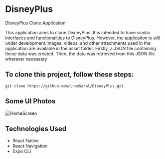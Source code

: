 # DisneyPlus
DisneyPlus Clone Application 

This application aims to clone DisneyPlus. It is intended to have similar interfaces and functionalities to DisneyPlus. However, the application is still under development.Images, videos, and other attachments used in the application are available in the asset folder. Firstly, a JSON file containing these data was created. Then, the data was retrieved from this JSON file wherever necessary

## To clone this project, follow these steps:
```
git clone https://github.com/iremSaral/DisneyPlus.git
```
## Some UI Photos

![HomeScreen](C:\Users\asus\Desktop\Disney+\Resimler\HomeScreen.jpg)
## Technologies Used

- React Native
- React Navigation
- Expo CLI

